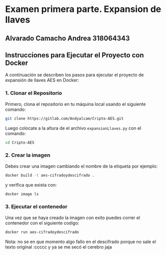 # Examen primera parte. Expansion de llaves

Alvarado Camacho Andrea		318064343
---

## Instrucciones para Ejecutar el Proyecto con Docker

A continuación se describen los pasos para ejecutar el proyecto de expansión de llaves AES en Docker:

### 1. Clonar el Repositorio

Primero, clona el repositorio en tu máquina local usando el siguiente comando:

```bash
git clone https://gitlab.com/Andyalcam/Cripto-AES.git
```
Luego colocate a la altura de el archivo ```expansionLlaves.py``` con el comando:
```bash
cd Cripto-AES
```

### 2. Crear la imagen

Debes crear una imagen cambiando el nombre de la etiqueta por ejemplo:

```bash
docker build -t aes-cifradoydescifrado .
```
y verifica que exista con:

```bash
docker image ls
```

### 3. Ejecutar el contenedor

Una vez que se haya creado la imagen con exito puedes correr el contenedor con el siguiente codigo:

```bash
docker run aes-cifradoydescifrado
```

Nota: no se en que momento algo fallo en el descifrado porque no sale el texto original :ccccc y ya se me secó el cerebro jaja